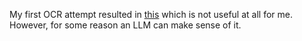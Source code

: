 My first OCR attempt resulted in [this](the_indexer_ocr.txt) which is not useful at all for me. However, for some reason an LLM can make sense of it. 
